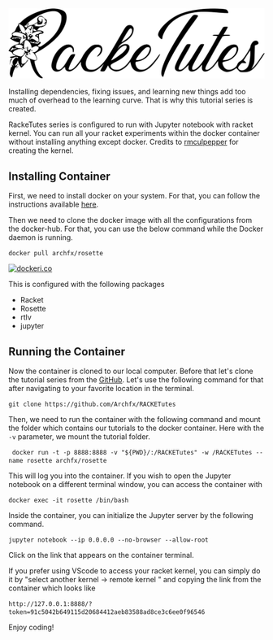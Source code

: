   <picture>
  <source srcset="/images/racketutes-w.svg" media="(prefers-color-scheme: dark)">
    <img src="/images/racketutes.svg">
  </picture>

Installing dependencies, fixing issues, and learning new things add too much of overhead to the learning curve. That is why this tutorial series is created. 

RackeTutes series is configured to run with Jupyter notebook with racket kernel. You can run all your racket experiments within the docker container without installing anything except docker. Credits to [rmculpepper](https://github.com/rmculpepper/iracket) for creating the kernel.

Installing Container
----
First, we need to install docker on your system. For that, you can follow the instructions available [here](https://docs.docker.com/engine/install/).

Then we need to clone the docker image with all the configurations from the docker-hub. For that, you can use the below command while the Docker daemon is running.

```shell
docker pull archfx/rosette
```



[![dockeri.co](https://dockerico.blankenship.io/image/archfx/rosette)](https://hub.docker.com/r/archfx/rosette)

This is configured with the following packages

- Racket
- Rosette
- rtlv
- jupyter


Running the Container
----
Now the container is cloned to our local computer. Before that let's clone the tutorial series from the [GitHub](). Let's use the following command for that after navigating to your favorite location in the terminal.

```shell
git clone https://github.com/Archfx/RACKETutes
```

Then, we need to run the container with the following command and mount the folder which contains our tutorials to the docker container. Here with the `-v` parameter, we mount the tutorial folder.


```shell 
 docker run -t -p 8888:8888 -v "${PWD}/:/RACKETutes" -w /RACKETutes --name rosette archfx/rosette
```
This will log you into the container. If you wish to open the Jupyter notebook on a different terminal window, you can access the container with

```shell
docker exec -it rosette /bin/bash
```
Inside the container, you can initialize the  Jupyter server by the following command.

```shell
jupyter notebook --ip 0.0.0.0 --no-browser --allow-root
```

Click on the link that appears on the container terminal.

If you prefer using VScode to access your racket kernel, you can simply do it by "select another kernel -> remote kernel " and copying the link from the container which looks like

```shell
http://127.0.0.1:8888/?token=91c5042b649115d20684412aeb83588ad8ce3c6ee0f96546
```

Enjoy coding!